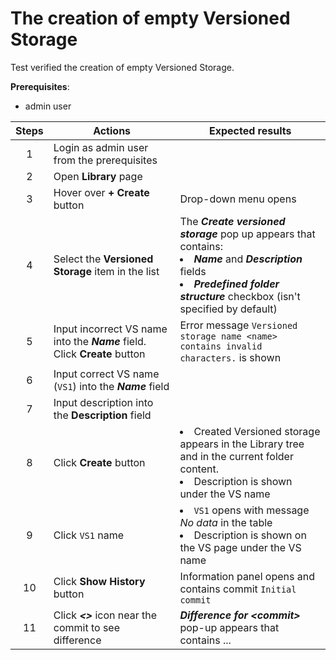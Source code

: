 # The creation of empty Versioned Storage

Test verified the creation of empty Versioned Storage.

**Prerequisites**:
- admin user

| Steps | Actions | Expected results |
| :---: | --- | --- |
| 1 | Login as admin user from the prerequisites | |
| 2 | Open **Library** page | |
| 3 | Hover over **+ Create** button | Drop-down menu opens |
| 4 | Select the **Versioned Storage** item in the list | The ***Create versioned storage*** pop up appears that contains: <li>***Name*** and ***Description*** fields</li><li>***Predefined folder structure*** checkbox (isn't specified by default)</li>|
| 5 | Input incorrect VS name into the ***Name*** field. Click **Create** button | Error message `Versioned storage name <name> contains invalid characters.` is shown |
| 6 | Input correct VS name (`VS1`) into the ***Name*** field |  |
| 7 | Input description into the **Description** field
| 8 | Click **Create** button | <li>Created Versioned storage appears in the Library tree and in the current folder content. </li><li> Description is shown under the VS name|
| 9 | Click `VS1` name | <li>`VS1` opens with message *No data* in the table</li><li> Description is shown on the VS page under the VS name|
| 10 | Click **Show History** button | Information panel opens and contains commit `Initial commit` |
| 11 | Click ***<>*** icon near the commit to see difference | ***Difference for \<commit\>*** pop-up appears that contains ...